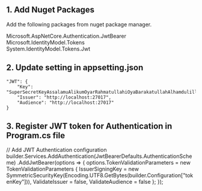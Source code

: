 
## 1. Add Nuget Packages 
Add the following packages from nuget package manager.

Microsoft.AspNetCore.Authentication.JwtBearer   
Microsoft.IdentityModel.Tokens   
System.IdentityModel.Tokens.Jwt   


## 2. Update setting in appsetting.json

```
"JWT": {
    "Key": "SuperSecretKeyAssalamuAlikumOyarRahmatullahiOyaBarakatullahAlhamdulillahItisW",
    "Issuer": "http://localhost:27017",
    "Audience": "http://localhost:27017"
}
```

## 3. Register JWT token for Authentication in Program.cs file

// Add JWT Authentication configuration
builder.Services.AddAuthentication(JwtBearerDefaults.AuthenticationScheme)
    .AddJwtBearer(options =>
    {
        options.TokenValidationParameters = new TokenValidationParameters
        {
            IssuerSigningKey = new SymmetricSecurityKey(Encoding.UTF8.GetBytes(builder.Configuration["tokenKey"])),
            ValidateIssuer = false,
            ValidateAudience = false
        };
    });

